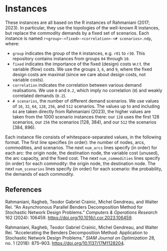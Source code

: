# Instances

These instances are all based on the R instances of Rahmaniani (2017; 2023).
In particular, they use the topologies of the well-known R instances, but replace the commodity demands by a fixed set of scenarios.
Each instance is named `r<group>-<fixed>-<correlation>-<# scenarios>.ndp`, where:

- `group` indicates the group of the `R` instances, e.g. `r01` to `r30`.
  This repository contains instances from groups `04` through `10`.
- `fixed` indicates the importance of the fixed (design) costs w.r.t. the variable (flow) costs.
  We use the groups `3`, `6`, and `9`, where the fixed design costs are maximal (since we care about design costs, not variable costs).
- `correlation` indicates the correlation between various demand realisations.
  We use `0` and `0.2`, which imply no correlation (`0`) and weakly correlated demands (`0.2`).
- `# scenarios`, the number of different demand scenarios.
  We use values of `16`, `32`, `64`, `128`, `256`, and `512` scenarios.
  The values up to and including `64` are taken directly from Rahmaniani (2023), the higher values are taken from the 1000 scenario instances there: our `128` uses the first 128 scenarios, our `256` the scenarios [128, 384), and our `512` the scenarios [384, 896).

Each instance file consists of whitespace-separated values, in the following format.
The first line specifies (in order): the number of nodes, arcs, commodities, and scenarios.
The next `num_arcs` lines specify (in order) for each arc: the origin node, the destination node, the variable cost (unused), the arc capacity, and the fixed cost.
The next `num_commodities` lines specify (in order) for each commodity: the origin node, the destination node.
The next `num_scenarios` lines specify (in order) for each scenario: the probability, the demands of each commodity.

## References

Rahmaniani, Ragheb, Teodor Gabriel Crainic, Michel Gendreau, and Walter Rei. 
“An Asynchronous Parallel Benders Decomposition Method for Stochastic Network Design Problems.”
_Computers & Operations Research_ 162 (2024): 106459. https://doi.org/10.1016/j.cor.2023.106459.

Rahmaniani, Ragheb, Teodor Gabriel Crainic, Michel Gendreau, and Walter Rei. 
“Accelerating the Benders Decomposition Method: Application to Stochastic Network Design Problems.”
_SIAM Journal on Optimization_ 28, no. 1 (2018): 875–903. https://doi.org/10.1137/17M1128204.

